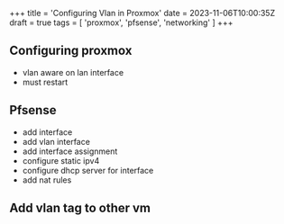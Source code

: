 +++
title = 'Configuring Vlan in Proxmox'
date = 2023-11-06T10:00:35Z
draft = true
tags = [ 'proxmox', 'pfsense', 'networking' ]
+++

## Configuring proxmox
- vlan aware on lan interface
- must restart

## Pfsense
- add interface
- add vlan interface
- add interface assignment
- configure static ipv4
- configure dhcp server for interface
- add nat rules


## Add vlan tag to other vm